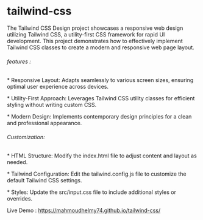 # tailwind-css

The Tailwind CSS Design project showcases a responsive web design utilizing Tailwind CSS, a utility-first CSS framework for rapid UI development. This project demonstrates how to effectively implement Tailwind CSS classes to create a modern and responsive web page layout.

<h6>features :</h6>
<P>* Responsive Layout: Adapts seamlessly to various screen sizes, ensuring optimal user experience across devices.</P>
<P>* Utility-First Approach: Leverages Tailwind CSS utility classes for efficient styling without writing custom CSS.</P>
<P>* Modern Design: Implements contemporary design principles for a clean and professional appearance.</P>

<h6>Customization:</h6>
<P>* HTML Structure: Modify the index.html file to adjust content and layout as needed.</P>
<P>* Tailwind Configuration: Edit the tailwind.config.js file to customize the default Tailwind CSS settings.</P>
<P>* Styles: Update the src/input.css file to include additional styles or overrides.</P>

Live Demo : https://mahmoudhelmy74.github.io/tailwind-css/
